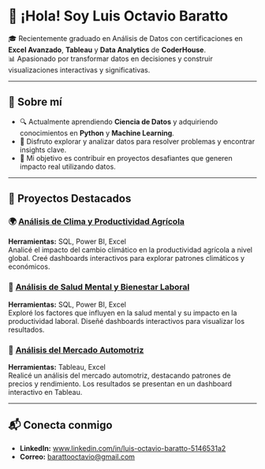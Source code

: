 # 👋 ¡Hola! Soy Luis Octavio Baratto

🎓 Recientemente graduado en Análisis de Datos con certificaciones en **Excel Avanzado**, **Tableau** y **Data Analytics** de **CoderHouse**.  
📊 Apasionado por transformar datos en decisiones y construir visualizaciones interactivas y significativas.

---

## 🚀 Sobre mí

- 🔍 Actualmente aprendiendo **Ciencia de Datos** y adquiriendo conocimientos en **Python** y **Machine Learning**.
- 🌱 Disfruto explorar y analizar datos para resolver problemas y encontrar insights clave.
- 🎯 Mi objetivo es contribuir en proyectos desafiantes que generen impacto real utilizando datos.

---

## 📂 Proyectos Destacados

### 🌍 [Análisis de Clima y Productividad Agrícola](https://github.com/OttoBara/Climate-Productivity-Analysis)
**Herramientas:** SQL, Power BI, Excel  
Analicé el impacto del cambio climático en la productividad agrícola a nivel global. Creé dashboards interactivos para explorar patrones climáticos y económicos.  

### 🧠 [Análisis de Salud Mental y Bienestar Laboral](https://github.com/OttoBara/Mental-Health-Analysis)
**Herramientas:** SQL, Power BI, Excel  
Exploré los factores que influyen en la salud mental y su impacto en la productividad laboral. Diseñé dashboards interactivos para visualizar los resultados.

### 🚗 [Análisis del Mercado Automotriz](https://github.com/OttoBara/Automotive-Market-Analysis)
**Herramientas:** Tableau, Excel  
Realicé un análisis del mercado automotriz, destacando patrones de precios y rendimiento. Los resultados se presentan en un dashboard interactivo en Tableau.  

---

## 📬 Conecta conmigo
- **LinkedIn:** www.linkedin.com/in/luis-octavio-baratto-5146531a2
- **Correo:** barattooctavio@gmail.com

